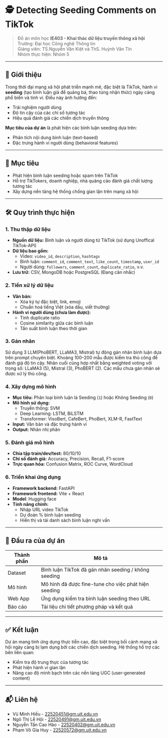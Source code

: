 
# 🕵️ Detecting Seeding Comments on TikTok

> Đồ án môn học **IE403 - Khai thác dữ liệu truyền thông xã hội**  
> Trường: Đại học Công nghệ Thông tin  
> Giảng viên: TS.Nguyễn Văn Kiệt và ThS. Huỳnh Văn Tín  
> Nhóm thực hiện: Nhóm 5

---

## 📌 Giới thiệu

Trong thời đại mạng xã hội phát triển mạnh mẽ, đặc biệt là TikTok, hành vi **seeding** (tạo bình luận giả để quảng bá, thao túng nhận thức) ngày càng phổ biến và tinh vi. Điều này ảnh hưởng đến:
- Trải nghiệm người dùng
- Độ tin cậy của các chỉ số tương tác
- Hiệu quả đánh giá các chiến dịch truyền thông

**Mục tiêu của dự án** là phát hiện các bình luận seeding dựa trên:
- Phân tích nội dung bình luận (text-based)
- Đặc trưng hành vi người dùng (behavioral features)

---

## 🎯 Mục tiêu

- Phát hiện bình luận seeding hoặc spam trên TikTok
- Hỗ trợ TikTokers, doanh nghiệp, nhà quảng cáo đánh giá chất lượng tương tác
- Xây dựng nền tảng hệ thống chống gian lận trên mạng xã hội

---

## 🛠️ Quy trình thực hiện

### 1. Thu thập dữ liệu
- **Nguồn dữ liệu:** Bình luận và người dùng từ TikTok (sử dụng Unoffical TikTok-API)
- **Dữ liệu bao gồm:**
  - Video: `video_id`, `description`, `hashtags`
  - Bình luận: `comment_id`, `comment_text`, `like_count`, `timestamp`, `user_id`
  - Người dùng: `followers`, `comment_count`, `duplicate_ratio`, v.v.
- **Lưu trữ:** CSV, MongoDB hoặc PostgreSQL (Đang cân nhắc)

### 2. Tiền xử lý dữ liệu
- **Văn bản:**
  - Xóa ký tự đặc biệt, link, emoji
  - Chuẩn hoá tiếng Việt (xóa dấu, viết thường)
- **Hành vi người dùng (chưa làm được):**
  - Tính duplicate ratio
  - Cosine similarity giữa các bình luận
  - Tần suất bình luận theo thời gian

### 3. Gán nhãn

Sử dụng 3 LLM(PhoBERT, LLaMA3, Mistral) tự động gán nhãn bình luận dựa trên prompt chuyên biệt. Khoảng 100–200 mẫu được kiểm tra thủ công để đánh giá độ tin cậy. Nhãn cuối cùng hợp nhất bằng weighted voting với trọng số: LLaMA3 (5), Mistral (3), PhoBERT (2). Các mẫu chưa gán nhãn sẽ được xử lý thủ công.


### 4. Xây dựng mô hình
- **Mục tiêu:** Phân loại bình luận là Seeding (`1`) hoặc Không Seeding (`0`)
- **Mô hình sử dụng:**
  - Truyền thống: SVM
  - Deep Learning: LSTM, BiLSTM
  - Transformer: VisoBert, CafeBert, PhoBert, XLM-R, FastText
- **Input:** Văn bản và đặc trưng hành vi
- **Output:** Nhãn nhị phân

### 5. Đánh giá mô hình
- **Chia tập train/dev/test:** 80/10/10
- **Chỉ số đánh giá:** Accuracy, Precision, Recall, F1-score
- **Trực quan hóa:** Confusion Matrix, ROC Curve, WordCloud

### 6. Triển khai ứng dụng
- **Framework backend:** FastAPI
- **Framework frontend:** Vite + React
- **Model**: Hugging face
- **Tính năng chính:**
  - Nhập URL video TikTok
  - Dự đoán % bình luận seeding
  - Hiển thị và tải danh sách bình luận nghi vấn

---

## 🧾 Đầu ra của dự án

| Thành phần       | Mô tả |
|------------------|-------|
| Dataset          | Bình luận TikTok đã gán nhãn seeding / không seeding |
| Mô hình          | Mô hình đã được fine-tune cho việc phát hiện seeding |
| Web App          | Ứng dụng kiểm tra bình luận seeding theo URL |
| Báo cáo          | Tài liệu chi tiết phương pháp và kết quả |

---

## ✅ Kết luận

Dự án mang tính ứng dụng thực tiễn cao, đặc biệt trong bối cảnh mạng xã hội ngày càng bị lạm dụng bởi các chiến dịch seeding. Hệ thống hỗ trợ các bên liên quan:
- Kiểm tra độ trung thực của tương tác
- Phát hiện hành vi gian lận
- Nâng cao độ minh bạch trên các nền tảng UGC (user-generated content)

---

## 📬 Liên hệ 

- Vũ Minh Hiếu - 22520451@gm.uit.edu.vn 
- Ngô Thị Lễ Hội - 22520491@gm.uit.edu.vn
- Nguyễn Tấn Cao Hào - 22520402@gm.uit.edu.vn
- Phạm Võ Gia Huy - 22520572@gm.uit.edu.vn
